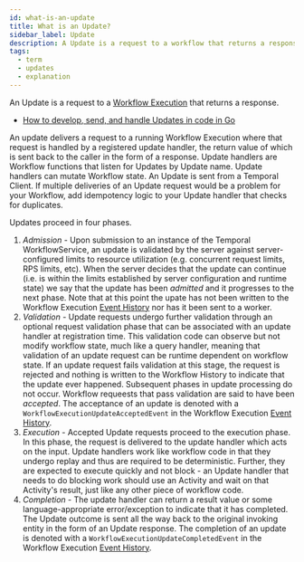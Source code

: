 ```yaml
---
id: what-is-an-update
title: What is an Update?
sidebar_label: Update
description: A Update is a request to a workflow that returns a response.
tags:
  - term
  - updates
  - explanation
---
```


An Update is a request to a [Workflow Execution](/workflows#workflow-execution)
that returns a response.

- [How to develop, send, and handle Updates in code in Go](/go/updates)

An update delivers a request to a running Workflow Execution where that request is handled by a registered update handler, the return value of which is sent back to the caller in the form of a response.
Update handlers are Workflow functions that listen for Updates by Update name.
Update handlers can mutate Workflow state.
An Update is sent from a Temporal Client.
If multiple deliveries of an Update request would be a problem for your Workflow, add idempotency logic to your Update handler that checks for duplicates.

Updates proceed in four phases.

1. _Admission_ - Upon submission to an instance of the Temporal WorkflowService, an update is validated by the server against server-configured limits to resource utilization (e.g. concurrent request limits, RPS limits, etc).
   When the server decides that the update can continue (i.e. is within the limits established by server configuration and runtime state) we say that the update has been _admitted_ and it progresses to the next phase.
   Note that at this point the upate has not been written to the Workflow Execution [Event History](#event-history) nor has it been sent to a worker.
1. _Validation_ - Update requests undergo further validation through an optional request validation phase that can be associated with an update handler at registration time.
   This validation code can observe but not modify workflow state, much like a query handler, meaning that validation of an update request can be runtime dependent on workflow state.
   If an update request fails validation at this stage, the request is rejected and nothing is written to the Workflow History to indicate that the update ever happened.
   Subsequent phases in update processing do not occur. Workflow requeests that pass validation are said to have been _accepted_.
   The acceptance of an update is denoted with a `WorkflowExecutionUpdateAcceptedEvent` in the Workflow Execution [Event History](#event-history).
1. _Execution_ - Accepted Update requests proceed to the execution phase.
   In this phase, the request is delivered to the update handler which acts on the input.
   Update handlers work like workflow code in that they undergo replay and thus are required to be deterministic.
   Further, they are expected to execute quickly and not block - an Update handler that needs to do blocking work should use an Activity and wait on that Activity's result, just like any other piece of workflow code.
1. _Completion_ - The update handler can return a result value or some language-appropriate error/exception to indicate that it has completed.
   The Update outcome is sent all the way back to the original invoking entity in the form of an Update response.
   The completion of an update is denoted with a `WorkflowExecutionUpdateCompletedEvent` in the Workflow Execution [Event History](#event-history).
